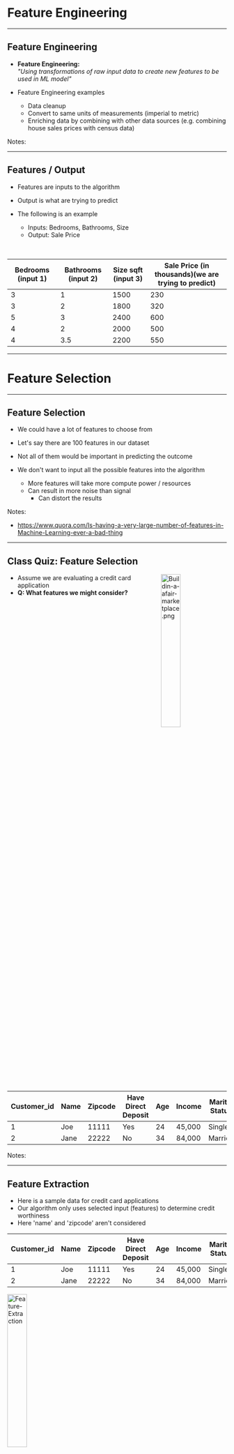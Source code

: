 # Feature Engineering
---

## Feature Engineering

 * **Feature Engineering:**   
    _"Using transformations of raw input data to create new features to be used in ML model"_

 * Feature Engineering examples
    - Data cleanup
    - Convert to same units of measurements  (imperial to metric)
    - Enriching data by combining with other data sources (e.g. combining house sales prices with census data)


Notes:

---

## Features / Output

 * Features are inputs to the algorithm

 * Output is what are trying to predict

 * The following is an example
    - Inputs: Bedrooms, Bathrooms, Size
    - Output: Sale Price

<br />

| Bedrooms (input 1) | Bathrooms (input 2) | Size sqft (input 3) | Sale Price (in thousands)(we are trying to predict) |
|--------------------|---------------------|----------------|------------------------------------------------------|
| 3                  | 1                   | 1500           | 230                                                  |
| 3                  | 2                   | 1800           | 320                                                  |
| 5                  | 3                   | 2400           | 600                                                  |
| 4                  | 2                   | 2000           | 500                                                  |
| 4                  | 3.5                 | 2200           | 550                                                  |

<!-- {"left" : 0.25, "top" : 6.18, "height" : 1, "width" : 17, "columnwidth" : [3.19, 3.38, 3.03, 7.4]} -->


---

# Feature Selection

---
## Feature Selection

- We could have a lot of features to choose from

- Let's say there are 100 features in our dataset

- Not all of them would be important in predicting the outcome

- We don't want to input all the possible features into the algorithm
    - More features will take more compute power / resources
    - Can result in more noise than signal
        - Can distort the results

Notes:
- https://www.quora.com/Is-having-a-very-large-number-of-features-in-Machine-Learning-ever-a-bad-thing

---


## Class Quiz: Feature Selection

<img src="../../assets/images/icons/quiz-icon.png" alt="Buildin-a-afair-marketplace.png" style="width:30%;float:right;"/><!-- {"left" : 10.19, "top" : 1.78, "height" : 4.8, "width" : 7.2} -->

* Assume we are evaluating a credit card application
* **Q: What features we might consider?**

<br clear="all"/>

| Customer_id | Name | Zipcode | Have Direct Deposit | Age | Income | Marital Status | Owns a Home |
|-------------|------|---------|---------------------|-----|--------|----------------|-------------|
| 1           | Joe  | 11111   | Yes                 | 24  | 45,000 | Single         | No          |
| 2           | Jane | 22222   | No                  | 34  | 84,000 | Married        | Yes         |
<!-- {"left" : 0.29, "top" : 8.06, "height" : 1, "width" : 16.92, "columnwidth" : [2.39, 1.44, 2.24, 2.73, 1.33, 2.31, 2.44, 2.05]} -->


Notes:

---

## Feature Extraction

 * Here is a sample data for credit card applications
 * Our algorithm only uses selected input (features) to determine credit worthiness
 * Here 'name' and 'zipcode' aren't considered


  | Customer_id | Name | Zipcode | Have Direct Deposit | Age | Income | Marital Status | Owns a Home |
  |-------------|------|---------|---------------------|-----|--------|----------------|-------------|
  | 1           | Joe  | 11111   | Yes                 | 24  | 45,000 | Single         | No          |
  | 2           | Jane | 22222   | No                  | 34  | 84,000 | Married        | Yes         |
<!-- {"left" : 0.05, "top" : 7.92, "height" : 1, "width" : 17.39, "columnwidth" : [2.35, 1.3, 1.62, 3.55, 1.21, 1.9, 2.65, 2.8]} -->


<img src="../../assets/images/machine-learning/Feature-Extraction.png" alt="Feature-Extraction" style="width:30%;"/> <!-- {"left" : 6.84, "top" : 9.45, "height" : 0.89, "width" : 3.83} -->


|             |      |         | Age | Income | Marital Status | Owns a Home |
|-------------|------|---------|-----|--------|----------------|-------------|
|             |      |         | 24  | 45,000 | Single         | No          |
|             |      |         | 34  | 84,000 | Married        | Yes         |

<!-- {"left" : 2.31, "top" : 10.37, "height" : 1, "width" : 12.88, "columnwidth" : [0.8, 0.8, 0.8, 1.74, 2.91, 2.91, 2.91]} -->

Notes:

---

## Class Quiz: Predicting Credit Card Fraud

<img src="../../assets/images/icons/quiz-icon.png" alt="Buildin-a-afair-marketplace.png" style="width:30%;float:right;"/><!-- {"left" : 10.19, "top" : 1.78, "height" : 4.8, "width" : 7.2} -->

* Assume we are evaluating if a credit card transaction is fraud or not

* **Q: What features we might consider? (open ended)**

Notes:

---

##  How do We Select Features?

* __Using Domain Knowledge__
  - In the previous example how did we figure out the features to consider?  
  Probably 'common sense' :-)

*  In practice we use our **domain knowledge** to identify important features

* For example if you work in finance domain, you know what attributes are good signals
    - e.g How did Alan Greenspan predict labor market ?

* __Some algorithms can help__  
  Some ML algorithms can take in all features and provide _'feature importance'_

Notes:

Alan Greenspan used suites and ties sold by Sears department store to predict the labor market conditions.  Remember, this was in 50s/60s.  So it worked then.   Will you think it will work now in 2020? :-)

---

## Feature Selection

* __Question:What makes a good feature?__

* Known at model building time  (during training)

* Has to be meaningful to the objective

* Has enough examples in data

* Numeric features are **preferred but not required**

* Must be legal to use (See next slide)

Notes:

---

## Legal Implications

* Some features can not be used legally !

* Some examples:
    - **Race** of a person
    - **Age** of a person
    - **Address** may not be used in some instances ('red lining')
    - Can you think of any thing else that may not be used?



Notes:

---


## 'Curse of Dimensionality'

- ['Curse of Dimensionality'](https://en.wikipedia.org/wiki/Curse_of_dimensionality) says more features, required more _observations_ (rows)

- This is not a linear relationship;
    - More features --> **many** more rows

- For example, let's say we have only 100 rows/samples of data.
  - Say each row has lots of features / columns (100+),
  - then we'd need more samples for ML algorithm to learn effectively


Notes:
- https://en.wikipedia.org/wiki/Curse_of_dimensionality

---

# Data Wrangling

---

## Data Wrangling

<img src="../../assets/images/machine-learning/3rd-party/data-science-time-spent-1.png" style="width:50%;float:right;"/> <!-- {"left" : 9.43, "top" : 1.89, "height" : 5.66, "width" : 7.87} -->

* Data scientists spend significant amount of time doing **data wrangling**

* In [Anaconda 2020 survey](https://www.anaconda.com/state-of-data-science-2020) data wrangling takes up up to 45% of time

* This can include cleaning up data, transforming data into a format that can be used by ML algorithms

---

## Data Cleaning

<img src="../../assets/images/machine-learning/3rd-party/cartoon-data-cleaning.jpg" style="width:50%;float:right;"/><!-- {"left" : 11.11, "top" : 1.89, "height" : 4.71, "width" : 6.09} -->

* Real world data is hardly in a format to be used for ML

* We need to do fair amount of cleaning of data before we can do ML

* This is **not very interesting** part of ML, still very important 😄

* Let's look at some of the techniques for data cleansing in the next lab

---

## Lab: Data Cleanup

<img src="../../assets/images/icons/individual-labs.png" style="width:25%;float:right;"/><!-- {"left" : 6.76, "top" : 0.88, "height" : 4.37, "width" : 3.28} -->

* **Overview:**
    - Cleaning up data, getting it ready for machine learning

* **Approximate Time:**
    - 10 - 15 mins

* **Instructions:**
    - **feature-engineering/data-cleanup**

Notes:

---

# Non-numeric Features

---
## Numeric Features

* Most ML algorithms deal in numbers (vectors)

* So numeric features are preferred

* Which of these is numeric?

<br />

| Feature            | Sample Value                                            | Numeric? |
|--------------------|---------------------------------------------------------|----------|
| Number of Bedrooms | 3                                                       | ?        |
| House Type         | - Single Family <br /> - Townhome <br /> - Apartment    | ?        |
| Discount           | 10%                                                     | ?        |
| Owns a home        | Yes / No                                                | ?        |
| Item Category      | - Jewelry <br/> - Groceries <br /> - Electronics <br /> | ?        |

<!-- {"left" : 1.42, "top" : 4.74, "height" : 1, "width" : 14.66} -->


Notes:
Bedrooms : yes,   House Type : No,  Discount : Yes, Owns a Home : No, Item : No
---

## Categorical Variables

 * Some of the variables are non-numeric

 * Example: Marital Status (Married / Divorced / Single) / Owns a Home (Yes / No)

 * We have to convert the variable to a numeric value

 * Example:  
  `Owns A Home -> 0 = No, 1 = Yes`

 * Categorical Variables are essentially structured data, despite being strings

 * (Unstructured data would include things like: documents, emails, tweets)

<img src="../../assets/images/machine-learning/Categorical-Variables.png" alt="Categorical-Variables" style="width:60%;"/> <!-- {"left" : 1.36, "top" : 7.93, "height" : 2.49, "width" : 14.79} -->





Notes:

---

## Example of Factorization / Indexing

 * We can convert our string variables into factors / numbers

 * This means we assign a number to each unique value of the column

 * Added benefits
    - Numbers are more efficient to store
    - And compute!

<img src="../../assets/images/machine-learning/factorization-3.png" alt="factorization" style="max-width:70%"/><!-- {"left" : 2.59, "top" : 5.84, "height" : 4.67, "width" : 12.32} -->



Notes:

---

## Potential Problems With Factorization / Indexing

 * Some ML algorithms can start interpreting the numbers!

 * In the example below, an ML algorithm can think
    - 2 (Divorced)  >  1 (Single)  > 0 (Married)

 * This can lead to surprising outcomes

 * We can fix this by 'one-hot-encoding' method

<img src="../../assets/images/machine-learning/factorization-3.png" alt="Factorization" style="max-width:60%;"/><!-- {"left" : 2.48, "top" : 5.64, "height" : 4.75, "width" : 12.54} -->



Notes:

---

## Dummy Variables / One-Hot-Encoding

 * Dummy variables can help us treat the different values separately
    - Without trying to infer some relationship between values.

 * 'dummy variables' assigns  true / false to each.
    - Note, only one bit is on
    - This is called **ONE-HOT-Encoding**

<img src="../../assets/images/machine-learning/one-hot-encoding-1.png" alt="Dummy-Variables" style="max-width:90%;"/><!-- {"left" : 1.99, "top" : 6.21, "height" : 4.26, "width" : 13.53} -->


Notes:

---

## Generating New Dimensions

 * Problem: Comparing house prices

 * Can we say Mountain View is most expensive city?

 * On first table, there is no data point for 'size of the house'

 * May be an 'apples-to-apples' comparison would be 'price per sq. foot'

<img src="../../assets/images/machine-learning/feature-envgineering-1.png"  style="width:40%;float:right;"/> <!-- {"left" : 8.85, "top" : 2.18, "height" : 4.04, "width" : 8.39} -->



| City           | House Price   |
|--------        |----------     |
| San Jose       | 800k          |
| Mountain View  | 1,200 k (1.2M)|
| San Francisco  | 1,000 k (1 M) |
| Gilroy         | 700 k         |

<!-- {"left" : 1.17, "top" : 8.09, "height" : 1, "width" : 7.7, "columnwidth" : [3.89, 3.81]} -->




Notes:

---

## Converting Word to Vectors

<img src="../../assets/images/machine-learning/word-to-vectors-1.png" alt="word-to-vectors" style="max-width:100%;"/> <!-- {"left" : 1.9, "top" : 2.39, "height" : 7.6, "width" : 13.7} -->




Notes:

---

## Lab: Encoding Variables

<img src="../../assets/images/icons/individual-labs.png" style="width:25%;float:right;"/><!-- {"left" : 6.76, "top" : 0.88, "height" : 4.37, "width" : 3.28} -->

* **Overview:**
  - Encode non-numeric features

* **Approximate run time:**
  - 20-30 mins

* **Instructions:**
  - **Feature Engineering: Encoding Variables**

Notes:

---

# Scaling and Normalization

---

## Scaling

 * Usually data needs to be cleaned up and transformed before creating features

 * In the data below, we see **age** and **income** are in two different scales
    - age: ranges from 33 - 60
    - income ranges from 32,000  to 120,000

 * Some algorithms will yield better results if these different ranges can be scaled to a uniform range
    - Remove high magnitude data

<img src="../../assets/images/machine-learning/scaling-1.png" style="width:50%;"/><!-- {"left" : 3.66, "top" : 6.89, "height" : 4.34, "width" : 10.19} -->

---

## Scaling Approaches

<img src="../../assets/images/formulas-equations/scaling-z-score-1.png" style="width:25%;float:right;"/><!-- {"left" : 12.55, "top" : 1.89, "height" : 3.3, "width" : 4.42} -->

* Z-Scoring:
    - Subtract mean and divide standard deviation

<img src="../../assets/images/formulas-equations/scaling-min-max-1.png" style="width:25%;float:right;"/><!-- {"left" : 10.5, "top" : 5.82, "height" : 2.07, "width" : 6.47} -->

* Min-Max Scaling
    - Scale between a range 0 to 1 typically (or other ranges like 1 to 100)

* Standardized with zero mean and standard deviation of one

Notes:

---

## Scaling Using MinMaxScaler

```python
import pandas as pd
from sklearn.preprocessing import MinMaxScaler

data = pd.DataFrame ( { 'age' : [33,45,42,35,60],
                        'income' : [40000,80000,120000,32000,110000]
                    })

# create scaler, between 0 and 1
scaler = MinMaxScaler(feature_range=(0, 1))

# scale data
normalized = scaler.fit_transform(data)

# inverse transform
inverse = scaler.inverse_transform(normalized)
```
<!-- {"left" : 0.85, "top" : 2.39, "height" : 5.34, "width" : 13.89} -->

<img src="../../assets/images/machine-learning/scaling-3.png" style="width:20%;"/> &nbsp; <!-- {"left" : 5.44, "top" : 7.91, "height" : 3.74, "width" : 3.06} -->  <img src="../../assets/images/machine-learning/scaling-3-min-max.png" style="width:25%;"/><!-- {"left" : 8.15, "top" : 7.91, "height" : 3.74, "width" : 3.91} -->


Notes:



---

## Scaling Using StandardScaler

```python
import pandas as pd
from sklearn.preprocessing import StandardScaler

data = pd.DataFrame ( { 'age' : [33,45,42,35,60],
                        'income' : [40000,80000,120000,32000,110000]
                    })

scaler = StandardScaler()

# scale data
normalized = scaler.fit_transform(data)

# inverse transform
inverse = scaler.inverse_transform(normalized)
```
<!-- {"left" : 0.85, "top" : 2.39, "height" : 5.24, "width" : 14.54} -->

<img src="../../assets/images/machine-learning/scaling-3.png" style="width:20%;"/> &nbsp; <!-- {"left" : 5.21, "top" : 7.72, "height" : 3.97, "width" : 3.25} --> <img src="../../assets/images/machine-learning/scaling-3-z.png" style="width:25%;"/> &nbsp; <!-- {"left" : 8.37, "top" : 7.65, "height" : 3.97, "width" : 3.92} --> 

Notes:



---

## Comparing Scalers

* Here our original data (left) , z-scaling / standard scaling (middle) is on a uniform distribution;   and min-max scale (right) is between 0 to 1.0

* After standard scaling, some values would be negative!  That is OK!

<img src="../../assets/images/machine-learning/scaling-3.png" style="width:20%;"/> &nbsp; <!-- {"left" : 2.12, "top" : 5.66, "height" : 4.72, "width" : 3.86} --> <img src="../../assets/images/machine-learning/scaling-3-z.png" style="width:25%;"/> &nbsp; <!-- {"left" : 5.88, "top" : 5.58, "height" : 4.72, "width" : 4.66} --> <img src="../../assets/images/machine-learning/scaling-3-min-max.png" style="width:25%;"/><!-- {"left" : 10.45, "top" : 5.75, "height" : 4.72, "width" : 4.93} -->

---

## Lab: Scaling Data

<img src="../../assets/images/icons/individual-labs.png" style="width:25%;float:right;"/><!-- {"left" : 6.76, "top" : 0.88, "height" : 4.37, "width" : 3.28} -->

* **Overview:**
    - Scale data

* **Approximate Time:**
    - 20 - 25 mins

* **Instructions:**
    - **Feature Engineering: Scaling Data**

Notes:

---

# Dealing With Skewed / Unbalanced Data

---

## Unbalanced Data

* Datasets can be balanced or unbalanced

* An example of balanced data would be gender split in population (more or less 50-50 split)

* An example of unbalanced data could be **credit card fraud data**
    - Say 99% of transactions are legit
    - 1% of them are fraud

<img src="../../assets/images/machine-learning/unbalanced-data-1.png" style="width:45%;"/><!-- {"left" : 6.76, "top" : 0.88, "height" : 4.37, "width" : 3.28} -->

---

## Dealing with Unbalanced Data

* A widely adopted method for dealing with highly imbalanced datasets is **resampling**

* We can **under-sample**, removing samples from majority class

* Or we can **over-sample**, adding samples to minority class

<img src="../../assets/images/machine-learning/unbalanced-data-resampling-1.png" style="width:75%;"/><!-- {"left" : 6.76, "top" : 0.88, "height" : 4.37, "width" : 3.28} -->

---

## Under Sampling

* Say we have the following data of 10,000 samples total for type A and B (A is majority class)

|               | A    | B    |
|---------------|------|------|
| Original Data | 9000 | 1000 |
| Percentages   | 90%  | 10%  |

* If we took 10% of random sampling, the sampled data will retain the same ratio of original data

|             | A   | B   |
|-------------|-----|-----|
| Sample Data | 900 | 100 |
| Percentages | 90% | 10% |

* Here is a weighted sampling.  Only select 11% of A, but all of B

|                   | A   | B   |
|-------------------|-----|-----|
| Weighted Sampling | 100 | 100 |
| Percentages       | 50% | 50% |

---

## Stratified Sampling

* **Stratified sampling** allows us carefully choose the sample from a population

* For example, let's say we want to survey a group of students.  But they are imbalanced

|                            | Boys | Girls |
|----------------------------|------|-------|
| Original Data (Population) | 120  | 80    |
| Percentages                | 60%  | 40%   |

* We would want a balanced group for our survey.  So one possibility is we can 'stratify' along one attribute: **gender**

* And we end up with a sample like this

|                   | Boys | Girls |
|-------------------|------|-------|
| Stratified sample | 30   | 30    |
| Percentages       | 50%  | 50%   |

* We can also stratify along other features like: race, sports activity ..etc

Notes:

---

## Stratified Sampling

* Here we see a population is being stratified along a few characteristics (Source : [Scribbler](https://www.scribbr.com/methodology/stratified-sampling/))

<img src="../../assets/images/machine-learning/stratified-sampling-1.png" style="width:80%;"/><!-- {"left" : 6.76, "top" : 0.88, "height" : 4.37, "width" : 3.28} -->

---

## Stratified Sampling

* Advantages
    - allows a more precise research sample compared to simple random sampling
    - way to ensure that all the sub-groups in your research population are well-represented in the sample
    - lowers the chances of researcher bias and sampling bias, significantly

* Disadvantages
    - can be difficult to split the population into individual, homogeneous strata, especially if some of the groups have overlapping characteristics.
    - If the strata are wrongly selected, it can lead to research outcomes that do not reflect the population accurately

Notes:

---

## Undersampling using `Tomek Links`

* `Tomek links` are pairs of examples of opposite classes in close vicinity.

* In this algorithm, we end up removing the majority element from the Tomek link, which provides a better decision boundary for a classifier.

* [imbalanced-learn](https://imbalanced-learn.org/)  library implements this algorithm

```python
from imblearn.under_sampling import TomekLinks

tl = TomekLinks(return_indices=True, ratio='majority')
X1, y1, idx = tl.fit_sample(X, y)
```

<img src="../../assets/images/machine-learning/under-sampling-tomek-links-1.png" style="width:80%;"/><!-- {"left" : 6.76, "top" : 0.88, "height" : 4.37, "width" : 3.28} -->

---

## Over Sampling with SMOTE

* In SMOTE (Synthetic Minority Oversampling Technique) we synthesize elements for the minority class, in the vicinity of already existing elements

* References:
    - [Original SMOTE paper](https://arxiv.org/abs/1106.1813)
    - [SMOTE examples](https://paperswithcode.com/method/smote)

* Using [imbalanced-learn](https://imbalanced-learn.org/) library

```python
from imblearn.over_sampling import SMOTE

smote = SMOTE(ratio='minority')
X1, y1 = smote.fit_sample(X, y)
```

<img src="../../assets/images/machine-learning/over-sampling-smote-1.png" style="width:65%;"/><!-- {"left" : 6.76, "top" : 0.88, "height" : 4.37, "width" : 3.28} -->

---

## Using Class Weights

* Some algorithms have built-in  `class weights` to deal with unbalanced data

* Here is an example of Scikit Logistic Regression

```python
from sklearn.linear_model import LogisticRegression

# we are weighing 
#      0  - 1  (9% = 1 / (1+10))
#      1  - 10  (11% = 10 / (1+10))
lr = LogisticRegression(class_weight={  0:1,   1:10 })
```

* And here is how to calculate weights 

```python
from sklearn.utils.class_weight import compute_class_weight

class_weights = compute_class_weight('balanced', np.unique(y), y)
```

---

## Choose a Different Evaluation Metric

* For evaluating classifications, most of the time the metric **`accuracy`** is used

* How ever `accuracy` can be misleading for unbalanced datasets

* A better metrics would be **`F1 score`**.  More on this later!

* References
    - [F1 vs accuracy](https://www.statology.org/f1-score-vs-accuracy/)
    - [Accuracy, Precision, Recall or F1?](https://towardsdatascience.com/accuracy-precision-recall-or-f1-331fb37c5cb9)

---

## Lab: Dealing with Skewed / Unbalanced Data

<img src="../../assets/images/icons/individual-labs.png" style="width:25%;float:right;"/><!-- {"left" : 6.76, "top" : 0.88, "height" : 4.37, "width" : 3.28} -->

* **Overview:**
    - Learn to deal with unbalanced data

* **Approximate Time:**
    - 20 - 25 mins

* **Instructions:**
    - **Feature Engineering: Dealing with Skewed Data**

Notes:

---

## Review and Q&A

<img src="../../assets/images/icons/q-and-a-1.png" style="width:20%;float:right;" /><!-- {"left" : 8.56, "top" : 1.21, "height" : 1.15, "width" : 1.55} -->
<img src="../../assets/images/icons/quiz-icon.png" style="width:40%;float:right;clear:both;" /><!-- {"left" : 6.53, "top" : 2.66, "height" : 2.52, "width" : 3.79} -->

* Let's go over what we have covered so far

* Any questions?

